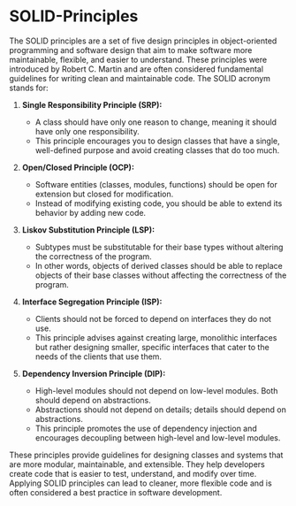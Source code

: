 # SOLID-Principles

The SOLID principles are a set of five design principles in object-oriented programming and software design that aim to make software more maintainable, flexible, and easier to understand. These principles were introduced by Robert C. Martin and are often considered fundamental guidelines for writing clean and maintainable code. The SOLID acronym stands for:

1. **Single Responsibility Principle (SRP):**
   - A class should have only one reason to change, meaning it should have only one responsibility.
   - This principle encourages you to design classes that have a single, well-defined purpose and avoid creating classes that do too much.

2. **Open/Closed Principle (OCP):**
   - Software entities (classes, modules, functions) should be open for extension but closed for modification.
   - Instead of modifying existing code, you should be able to extend its behavior by adding new code.

3. **Liskov Substitution Principle (LSP):**
   - Subtypes must be substitutable for their base types without altering the correctness of the program.
   - In other words, objects of derived classes should be able to replace objects of their base classes without affecting the correctness of the program.

4. **Interface Segregation Principle (ISP):**
   - Clients should not be forced to depend on interfaces they do not use.
   - This principle advises against creating large, monolithic interfaces but rather designing smaller, specific interfaces that cater to the needs of the clients that use them.

5. **Dependency Inversion Principle (DIP):**
   - High-level modules should not depend on low-level modules. Both should depend on abstractions.
   - Abstractions should not depend on details; details should depend on abstractions.
   - This principle promotes the use of dependency injection and encourages decoupling between high-level and low-level modules.

These principles provide guidelines for designing classes and systems that are more modular, maintainable, and extensible. They help developers create code that is easier to test, understand, and modify over time. Applying SOLID principles can lead to cleaner, more flexible code and is often considered a best practice in software development.